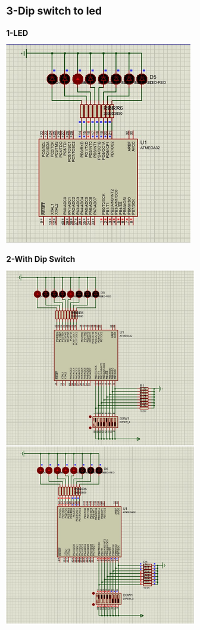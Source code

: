 # 3-Dip switch to led
## 1-LED
![](3-1/pic.jpg)

## 2-With Dip Switch
![](3-2/pic.jpg) 
![](3-2/pic2.jpg)
